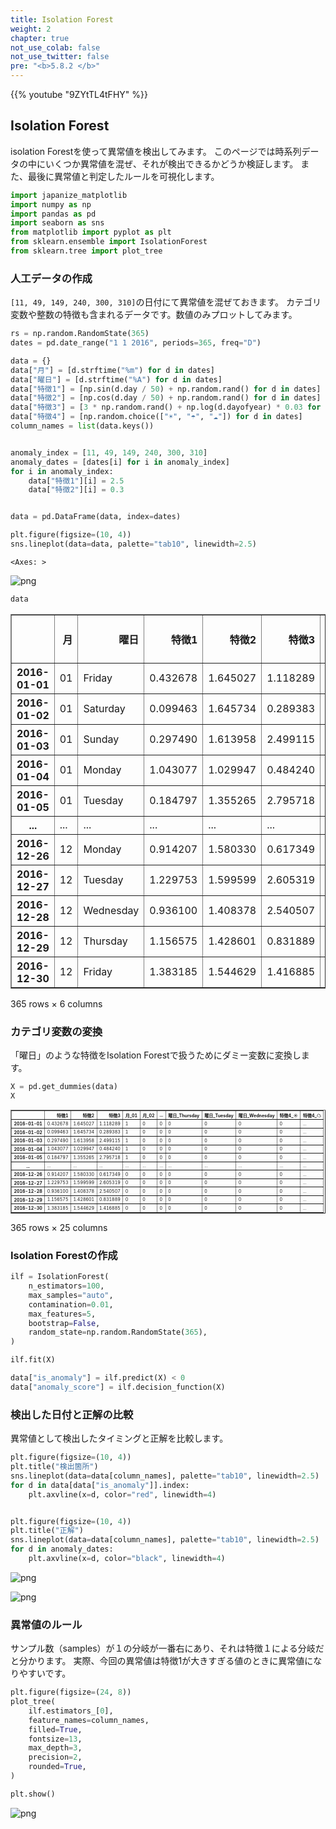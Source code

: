 ```yaml
---
title: Isolation Forest
weight: 2
chapter: true
not_use_colab: false
not_use_twitter: false
pre: "<b>5.8.2 </b>"
---
```



{{% youtube "9ZYtTL4tFHY" %}}

## Isolation Forest

isolation Forestを使って異常値を検出してみます。
このページでは時系列データの中にいくつか異常値を混ぜ、それが検出できるかどうか検証します。
また、最後に異常値と判定したルールを可視化します。


```python
import japanize_matplotlib
import numpy as np
import pandas as pd
import seaborn as sns
from matplotlib import pyplot as plt
from sklearn.ensemble import IsolationForest
from sklearn.tree import plot_tree
```

### 人工データの作成
`[11, 49, 149, 240, 300, 310]`の日付にて異常値を混ぜておきます。
カテゴリ変数や整数の特徴も含まれるデータです。数値のみプロットしてみます。


```python
rs = np.random.RandomState(365)
dates = pd.date_range("1 1 2016", periods=365, freq="D")

data = {}
data["月"] = [d.strftime("%m") for d in dates]
data["曜日"] = [d.strftime("%A") for d in dates]
data["特徴1"] = [np.sin(d.day / 50) + np.random.rand() for d in dates]
data["特徴2"] = [np.cos(d.day / 50) + np.random.rand() for d in dates]
data["特徴3"] = [3 * np.random.rand() + np.log(d.dayofyear) * 0.03 for d in dates]
data["特徴4"] = [np.random.choice(["☀", "☂", "☁"]) for d in dates]
column_names = list(data.keys())


anomaly_index = [11, 49, 149, 240, 300, 310]
anomaly_dates = [dates[i] for i in anomaly_index]
for i in anomaly_index:
    data["特徴1"][i] = 2.5
    data["特徴2"][i] = 0.3


data = pd.DataFrame(data, index=dates)

plt.figure(figsize=(10, 4))
sns.lineplot(data=data, palette="tab10", linewidth=2.5)
```




    <Axes: >




    
![png](/images/timeseries/unsupervised/isolation-forest_files/isolation-forest_3_1.png)
    



```python
data
```




<div>
<style scoped>
    .dataframe tbody tr th:only-of-type {
        vertical-align: middle;
    }

    .dataframe tbody tr th {
        vertical-align: top;
    }

    .dataframe thead th {
        text-align: right;
    }
</style>
<table border="1" class="dataframe">
  <thead>
    <tr style="text-align: right;">
      <th></th>
      <th>月</th>
      <th>曜日</th>
      <th>特徴1</th>
      <th>特徴2</th>
      <th>特徴3</th>
      <th>特徴4</th>
    </tr>
  </thead>
  <tbody>
    <tr>
      <th>2016-01-01</th>
      <td>01</td>
      <td>Friday</td>
      <td>0.432678</td>
      <td>1.645027</td>
      <td>1.118289</td>
      <td>☀</td>
    </tr>
    <tr>
      <th>2016-01-02</th>
      <td>01</td>
      <td>Saturday</td>
      <td>0.099463</td>
      <td>1.645734</td>
      <td>0.289383</td>
      <td>☀</td>
    </tr>
    <tr>
      <th>2016-01-03</th>
      <td>01</td>
      <td>Sunday</td>
      <td>0.297490</td>
      <td>1.613958</td>
      <td>2.499115</td>
      <td>☀</td>
    </tr>
    <tr>
      <th>2016-01-04</th>
      <td>01</td>
      <td>Monday</td>
      <td>1.043077</td>
      <td>1.029947</td>
      <td>0.484240</td>
      <td>☀</td>
    </tr>
    <tr>
      <th>2016-01-05</th>
      <td>01</td>
      <td>Tuesday</td>
      <td>0.184797</td>
      <td>1.355265</td>
      <td>2.795718</td>
      <td>☁</td>
    </tr>
    <tr>
      <th>...</th>
      <td>...</td>
      <td>...</td>
      <td>...</td>
      <td>...</td>
      <td>...</td>
      <td>...</td>
    </tr>
    <tr>
      <th>2016-12-26</th>
      <td>12</td>
      <td>Monday</td>
      <td>0.914207</td>
      <td>1.580330</td>
      <td>0.617349</td>
      <td>☂</td>
    </tr>
    <tr>
      <th>2016-12-27</th>
      <td>12</td>
      <td>Tuesday</td>
      <td>1.229753</td>
      <td>1.599599</td>
      <td>2.605319</td>
      <td>☀</td>
    </tr>
    <tr>
      <th>2016-12-28</th>
      <td>12</td>
      <td>Wednesday</td>
      <td>0.936100</td>
      <td>1.408378</td>
      <td>2.540507</td>
      <td>☀</td>
    </tr>
    <tr>
      <th>2016-12-29</th>
      <td>12</td>
      <td>Thursday</td>
      <td>1.156575</td>
      <td>1.428601</td>
      <td>0.831889</td>
      <td>☀</td>
    </tr>
    <tr>
      <th>2016-12-30</th>
      <td>12</td>
      <td>Friday</td>
      <td>1.383185</td>
      <td>1.544629</td>
      <td>1.416885</td>
      <td>☁</td>
    </tr>
  </tbody>
</table>
<p>365 rows × 6 columns</p>
</div>



### カテゴリ変数の変換
「曜日」のような特徴をIsolation Forestで扱うためにダミー変数に変換します。


```python
X = pd.get_dummies(data)
X
```




<div>
<style scoped>
    .dataframe tbody tr th:only-of-type {
        vertical-align: middle;
    }

    .dataframe tbody tr th {
        vertical-align: top;
    }

    .dataframe thead th {
        text-align: right;
    }
</style>
<table border="1" class="dataframe" style="font-size:0.5em">
  <thead>
    <tr style="text-align: right;">
      <th></th>
      <th>特徴1</th>
      <th>特徴2</th>
      <th>特徴3</th>
      <th>月_01</th>
      <th>月_02</th>
      <th>...</th>
      <th>曜日_Thursday</th>
      <th>曜日_Tuesday</th>
      <th>曜日_Wednesday</th>
      <th>特徴4_☀</th>
      <th>特徴4_☁</th>
    </tr>
  </thead>
  <tbody>
    <tr>
      <th>2016-01-01</th>
      <td>0.432678</td>
      <td>1.645027</td>
      <td>1.118289</td>
      <td>1</td>
      <td>0</td>
      <td>0</td>
      <td>0</td>
      <td>0</td>
      <td>0</td>
      <td>0</td>
      <td>...</td>
    </tr>
    <tr>
      <th>2016-01-02</th>
      <td>0.099463</td>
      <td>1.645734</td>
      <td>0.289383</td>
      <td>1</td>
      <td>0</td>
      <td>0</td>
      <td>0</td>
      <td>0</td>
      <td>0</td>
      <td>0</td>
      <td>...</td>
    </tr>
    <tr>
      <th>2016-01-03</th>
      <td>0.297490</td>
      <td>1.613958</td>
      <td>2.499115</td>
      <td>1</td>
      <td>0</td>
      <td>0</td>
      <td>0</td>
      <td>0</td>
      <td>0</td>
      <td>0</td>
      <td>...</td>
    </tr>
    <tr>
      <th>2016-01-04</th>
      <td>1.043077</td>
      <td>1.029947</td>
      <td>0.484240</td>
      <td>1</td>
      <td>0</td>
      <td>0</td>
      <td>0</td>
      <td>0</td>
      <td>0</td>
      <td>0</td>
      <td>...</td>
    </tr>
    <tr>
      <th>2016-01-05</th>
      <td>0.184797</td>
      <td>1.355265</td>
      <td>2.795718</td>
      <td>1</td>
      <td>0</td>
      <td>0</td>
      <td>0</td>
      <td>0</td>
      <td>0</td>
      <td>0</td>
      <td>...</td>
    </tr>
    <tr>
      <th>...</th>
      <td>...</td>
      <td>...</td>
      <td>...</td>
      <td>...</td>
      <td>...</td>
      <td>...</td>
      <td>...</td>
      <td>...</td>
      <td>...</td>
      <td>...</td>
      <td>...</td>
    </tr>
    <tr>
      <th>2016-12-26</th>
      <td>0.914207</td>
      <td>1.580330</td>
      <td>0.617349</td>
      <td>0</td>
      <td>0</td>
      <td>0</td>
      <td>0</td>
      <td>0</td>
      <td>0</td>
      <td>0</td>
      <td>...</td>
    </tr>
    <tr>
      <th>2016-12-27</th>
      <td>1.229753</td>
      <td>1.599599</td>
      <td>2.605319</td>
      <td>0</td>
      <td>0</td>
      <td>0</td>
      <td>0</td>
      <td>0</td>
      <td>0</td>
      <td>0</td>
      <td>...</td>
    </tr>
    <tr>
      <th>2016-12-28</th>
      <td>0.936100</td>
      <td>1.408378</td>
      <td>2.540507</td>
      <td>0</td>
      <td>0</td>
      <td>0</td>
      <td>0</td>
      <td>0</td>
      <td>0</td>
      <td>0</td>
      <td>...</td>
    </tr>
    <tr>
      <th>2016-12-29</th>
      <td>1.156575</td>
      <td>1.428601</td>
      <td>0.831889</td>
      <td>0</td>
      <td>0</td>
      <td>0</td>
      <td>0</td>
      <td>0</td>
      <td>0</td>
      <td>0</td>
      <td>...</td>
    </tr>
    <tr>
      <th>2016-12-30</th>
      <td>1.383185</td>
      <td>1.544629</td>
      <td>1.416885</td>
      <td>0</td>
      <td>0</td>
      <td>0</td>
      <td>0</td>
      <td>0</td>
      <td>0</td>
      <td>0</td>
      <td>...</td>
    </tr>
  </tbody>
</table>
<p>365 rows × 25 columns</p>
</div>



### Isolation Forestの作成


```python
ilf = IsolationForest(
    n_estimators=100,
    max_samples="auto",
    contamination=0.01,
    max_features=5,
    bootstrap=False,
    random_state=np.random.RandomState(365),
)

ilf.fit(X)

data["is_anomaly"] = ilf.predict(X) < 0
data["anomaly_score"] = ilf.decision_function(X)
```

### 検出した日付と正解の比較
異常値として検出したタイミングと正解を比較します。


```python
plt.figure(figsize=(10, 4))
plt.title("検出箇所")
sns.lineplot(data=data[column_names], palette="tab10", linewidth=2.5)
for d in data[data["is_anomaly"]].index:
    plt.axvline(x=d, color="red", linewidth=4)


plt.figure(figsize=(10, 4))
plt.title("正解")
sns.lineplot(data=data[column_names], palette="tab10", linewidth=2.5)
for d in anomaly_dates:
    plt.axvline(x=d, color="black", linewidth=4)
```


    
![png](/images/timeseries/unsupervised/isolation-forest_files/isolation-forest_10_0.png)
    



    
![png](/images/timeseries/unsupervised/isolation-forest_files/isolation-forest_10_1.png)
    


### 異常値のルール

サンプル数（samples）が１の分岐が一番右にあり、それは特徴１による分岐だと分かります。
実際、今回の異常値は特徴1が大きすぎる値のときに異常値になりやすいです。


```python
plt.figure(figsize=(24, 8))
plot_tree(
    ilf.estimators_[0],
    feature_names=column_names,
    filled=True,
    fontsize=13,
    max_depth=3,
    precision=2,
    rounded=True,
)

plt.show()
```


    
![png](/images/timeseries/unsupervised/isolation-forest_files/isolation-forest_12_0.png)
    

